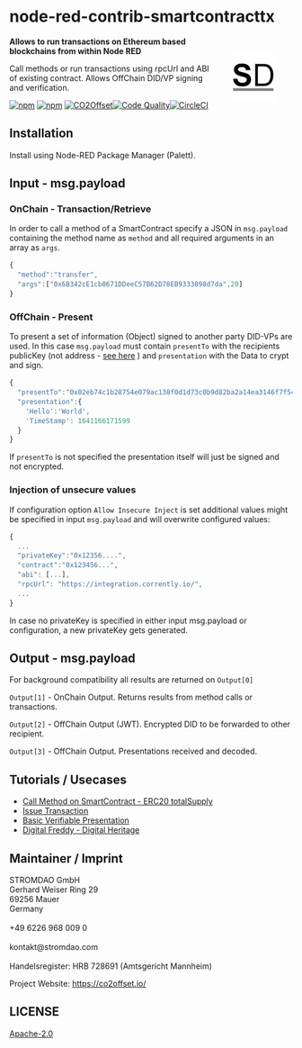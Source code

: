 # node-red-contrib-smartcontracttx

<a href="https://stromdao.de/" target="_blank" title="STROMDAO - Digital Energy Infrastructure"><img src="./static/stromdao.png" align="right" height="85px" hspace="30px" vspace="30px"></a>

**Allows to run transactions on Ethereum based blockchains from within Node RED**

Call methods or run transactions using rpcUrl and ABI of existing contract. Allows OffChain DID/VP signing and verification.

[![npm](https://img.shields.io/npm/dt/node-red-contrib-smartcontracttx.svg)](https://www.npmjs.com/package/node-red-contrib-smartcontracttx)
[![npm](https://img.shields.io/npm/v/node-red-contrib-smartcontracttx.svg)](https://www.npmjs.com/package/node-red-contrib-smartcontracttx)
[![CO2Offset](https://api.corrently.io/v2.0/ghgmanage/statusimg?host=node-red-contrib-smartcontracttx&svg=1)](https://co2offset.io/badge.html?host=node-red-contrib-smartcontracttx)[![Code Quality](https://api.codiga.io/project/30556/score/svg)](https://app.codiga.io/public/project/30556/node-red-contrib-smartcontracttx/dashboard)[![CircleCI](https://circleci.com/gh/energychain/node-red-contrib-smartcontracttx/tree/main.svg?style=svg)](https://circleci.com/gh/energychain/node-red-contrib-smartcontracttx/tree/main)

## Installation

Install using Node-RED Package Manager (Palett).

## Input - msg.payload

### OnChain - Transaction/Retrieve

In order to call a method of a SmartContract specify a JSON in `msg.payload` containing the method name as `method` and all required arguments in an array as `args`.

```javascript
{
  "method":"transfer",
  "args":["0x6B342cE1cb8671DDeeC57B62D78EB9333898d7da",20]
}
```

### OffChain - Present

To present a set of information (Object) signed to another party DID-VPs are used. In this case `msg.payload` must contain `presentTo` with the recipients publicKey (not address - [see here](https://ethereum.stackexchange.com/questions/13778/get-public-key-of-any-ethereum-account/79174) ) and `presentation` with the Data to crypt and sign.

```javascript
{
  "presentTo":"0x02eb74c1b28754e079ac138f0d1d73c0b9d82ba2a14ea3146f7f540e841ee43679",
  "presentation":{
    'Hello':'World',
    'TimeStamp': 1641166171599
  }
}
```

If `presentTo` is not specified the presentation itself will just be signed and not encrypted.

### Injection of unsecure values

If configuration option `Allow Insecure Inject` is set additional values might be specified in input `msg.payload` and will overwrite configured values:

```javascript
{
  ...
  "privateKey":"0x12356....",
  "contract":"0x123456...",
  "abi": [...],
  "rpcUrl": "https://integration.corrently.io/",
  ...
}
```

In case no privateKey is specified in either input msg.payload or configuration, a new privateKey gets generated.

## Output - msg.payload

For background compatibility all results are returned on `Output[0]`

`Output[1]` - OnChain Output. Returns results from method calls or transactions.

`Output[2]` - OffChain Output (JWT). Encrypted DID to be forwarded to other recipient.

`Output[3]` - OffChain Output. Presentations received and decoded.

## Tutorials / Usecases

- [Call Method on SmartContract - ERC20 totalSupply](https://github.com/energychain/node-red-contrib-smartcontracttx/blob/main/docs/UC1_Call_Method.md)
- [Issue Transaction](https://github.com/energychain/node-red-contrib-smartcontracttx/blob/main/docs/UC2_Transact_SC.md)
- [Basic Verifiable Presentation](https://github.com/energychain/node-red-contrib-smartcontracttx/blob/main/docs/UC3_VP_Offchain.md)
- [Digital Freddy - Digital Heritage](https://github.com/energychain/node-red-contrib-smartcontracttx/blob/main/docs/UC4_VP_DigitalFreddy.md)

## Maintainer / Imprint

<addr>
STROMDAO GmbH  <br/>
Gerhard Weiser Ring 29  <br/>
69256 Mauer  <br/>
Germany  <br/>
  <br/>
+49 6226 968 009 0  <br/>
  <br/>
kontakt@stromdao.com  <br/>
  <br/>
Handelsregister: HRB 728691 (Amtsgericht Mannheim)
</addr>

Project Website: https://co2offset.io/

## LICENSE
[Apache-2.0](./LICENSE)
